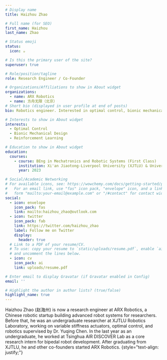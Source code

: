 ```yaml
---
# Display name
title: Haizhou Zhao

# Full name (for SEO)
first_name: Haizhou
last_name: Zhao

# Status emoji
status:
  icon: ☕️

# Is this the primary user of the site?
superuser: true

# Role/position/tagline
role: Research Engineer / Co-Founder

# Organizations/Affiliations to show in About widget
organizations:
  - name: ARX Robotics
  - name: 方舟无限（北京）
# Short bio (displayed in user profile at end of posts)
bio: Robotics engineer. Interested in optimal control, bionic mechanical design and reinforcement learning.

# Interests to show in About widget
interests:
  - Optimal Control
  - Bionic Mechanical Design
  - Reinforcement Learning

# Education to show in About widget
education:
  courses:
    - course: BEng in Mechatronics and Robotic Systems (First Class)
      institution: Xi'an Jiaotong-Liverpool University (XJTLU) & University of Liverpool
      year: 2023

# Social/Academic Networking
# For available icons, see: https://wowchemy.com/docs/getting-started/page-builder/#icons
#   For an email link, use "fas" icon pack, "envelope" icon, and a link in the
#   form "mailto:your-email@example.com" or "/#contact" for contact widget.
social:
  - icon: envelope
    icon_pack: fas
    link: mailto:haizhou_zhao@outlook.com
  - icon: twitter
    icon_pack: fab
    link: https://twitter.com/haizhou_zhao
    label: Follow me on Twitter
    display:
      header: true
  # Link to a PDF of your resume/CV.
  # To use: copy your resume to `static/uploads/resume.pdf`, enable `ai` icons in `params.yaml`,
  # and uncomment the lines below.
  - icon: cv
    icon_pack: ai
    link: uploads/resume.pdf

# Enter email to display Gravatar (if Gravatar enabled in Config)
email: ''

# Highlight the author in author lists? (true/false)
highlight_name: true
---
```


Haizhou Zhao (赵海州) is now a research engineer at ARX Robotics, a Chinese robotic startup building advanced robot systems for researchers. Before that, he was an undergraduate researcher at XJTLU Robotics Laboratory, working on variable stiffness actuators, optimal control, and robotics supervised by Dr. Yuqing Chen. In the last year as an undergraduate, he worked at Tsinghua AIR DISCOVER Lab as a core research intern for bipedal robot development. After graduating from XJTLU, he and other co-founders started ARX Robotics.
{style="text-align: justify;"}

